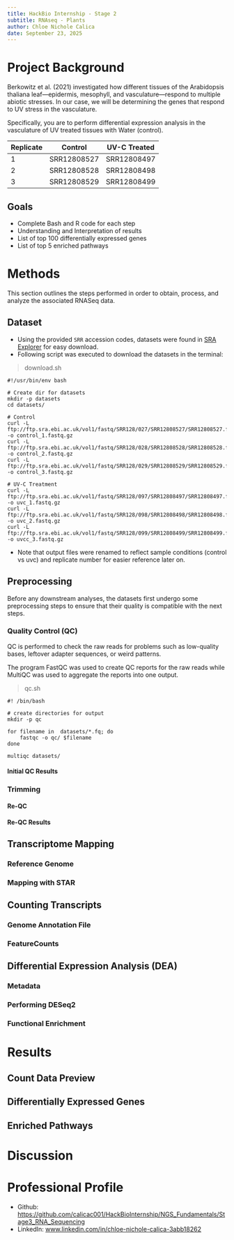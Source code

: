 ```yaml
---
title: HackBio Internship - Stage 2 
subtitle: RNAseq - Plants
author: Chloe Nichole Calica
date: September 23, 2025
---
```


# Project Background
Berkowitz et al. (2021) investigated how different tissues of the Arabidopsis thaliana leaf—epidermis, mesophyll, and vasculature—respond to multiple abiotic stresses. In our case, we will be determining the genes that respond to UV stress in the vasculature.

Specifically, you are to perform differential expression analysis in the vasculature of UV treated tissues with Water (control).

|Replicate | Control | UV-C Treated |
|----------|---------|--------------|
|1 |SRR12808527 |SRR12808497|
|2 |SRR12808528 |SRR12808498|
|3 |SRR12808529 |SRR12808499|

## Goals
* Complete Bash and R code for each step
* Understanding and Interpretation of results
* List of top 100 differentially expressed genes
* List of top 5 enriched pathways

# Methods
This section outlines the steps performed in order to obtain, process, and analyze the associated RNASeq data.

## Dataset
* Using the provided `SRR` accession codes, datasets were found in [SRA Explorer](https://sra-explorer.info/) for easy download.
* Following script was executed to download the datasets in the terminal:

> download.sh
```
#!/usr/bin/env bash

# Create dir for datasets
mkdir -p datasets
cd datasets/

# Control
curl -L ftp://ftp.sra.ebi.ac.uk/vol1/fastq/SRR128/027/SRR12808527/SRR12808527.fastq.gz -o control_1.fastq.gz
curl -L ftp://ftp.sra.ebi.ac.uk/vol1/fastq/SRR128/028/SRR12808528/SRR12808528.fastq.gz -o control_2.fastq.gz
curl -L ftp://ftp.sra.ebi.ac.uk/vol1/fastq/SRR128/029/SRR12808529/SRR12808529.fastq.gz -o control_3.fastq.gz

# UV-C Treatment
curl -L ftp://ftp.sra.ebi.ac.uk/vol1/fastq/SRR128/097/SRR12808497/SRR12808497.fastq.gz -o uvc_1.fastq.gz
curl -L ftp://ftp.sra.ebi.ac.uk/vol1/fastq/SRR128/098/SRR12808498/SRR12808498.fastq.gz -o uvc_2.fastq.gz
curl -L ftp://ftp.sra.ebi.ac.uk/vol1/fastq/SRR128/099/SRR12808499/SRR12808499.fastq.gz -o uvcc_3.fastq.gz
```

* Note that output files were renamed to reflect sample conditions (control vs uvc) and replicate number for easier reference later on.

## Preprocessing
Before any downstream analyses, the datasets first undergo some preprocessing steps to ensure that their quality is compatible with the next steps.

### Quality Control (QC)
QC is performed to check the raw reads for problems such as low-quality bases, leftover adapter sequences, or weird patterns.

The program FastQC was used to create QC reports for the raw reads while MultiQC was used to aggregate the reports into one output.

> qc.sh
```
#! /bin/bash

# create directories for output
mkdir -p qc

for filename in  datasets/*.fq; do
	fastqc -o qc/ $filename
done

multiqc datasets/
```

#### Initial QC Results


### Trimming

#### Re-QC
#### Re-QC Results

## Transcriptome Mapping
### Reference Genome
### Mapping with STAR

## Counting Transcripts
### Genome Annotation File
### FeatureCounts


## Differential Expression Analysis (DEA)
### Metadata
### Performing DESeq2
### Functional Enrichment

# Results
## Count Data Preview
## Differentially Expressed Genes
## Enriched Pathways

# Discussion

# Professional Profile
* Github: https://github.com/calicac001/HackBioInternship/NGS_Fundamentals/Stage3_RNA_Sequencing
* LinkedIn: www.linkedin.com/in/chloe-nichole-calica-3abb18262
